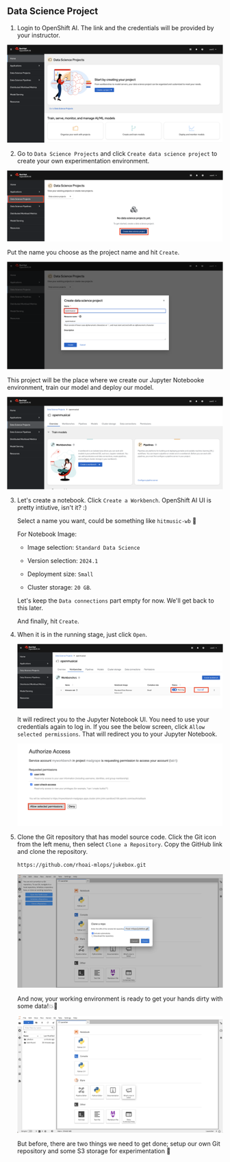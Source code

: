 ## Data Science Project

1. Login to OpenShift AI. The link and the credentials will be provided by your instructor.

![openshiftai.png](./images/openshiftai.png)

2. Go to `Data Science Projects` and click `Create data science project` to create your own experimentation environment.

![datascienceproject.png](./images/datascienceproject.png)

Put the name you choose as the project name and hit `Create`.

![datascienceproject-2.png](./images/datascienceproject-2.png)

This project will be the place where we create our Jupyter Notebooke environment, train our model and deploy our model.

![datascienceproject-3.png](./images/datascienceproject-3.png)


3. Let's create a notebook. Click `Create a Workbench`. OpenShift AI UI is pretty intiutive, isn't it? :)

   Select a name you want, could be something like `hitmusic-wb` 🎺

    For Notebook Image: 

    - Image selection: `Standard Data Science`

    - Version selection: `2024.1`

    - Deployment size: `Small`
    - Cluster storage: `20 GB`. 
    
    Let's keep the `Data connections` part empty for now. We'll get back to this later.

    And finally, hit `Create`.

4. When it is in the running stage, just click `Open`.

    ![create-a-workbench.png](./images/create-a-workbench.png)

   It will redirect you to the Jupyter Notebook UI. You need to use your credentials again to log in. If you see the below screen, click `Allow selected permissions`. That will redirect you to your Jupyter Notebook.

    ![create-a-workbench-4.png](./images/create-a-workbench-4.png)

5. Clone the Git repository that has model source code. Click the Git icon from the left menu, then select `Clone a Repository`. Copy the    GitHub link and clone the repository.

    ```bash
    https://github.com/rhoai-mlops/jukebox.git
    ```

    ![notebook-clone-repo.png](./images/notebook-clone-repo.png)

    And now, your working environment is ready to get your hands dirty with some data!💥💪

    ![jupyter-notebook-ui.png](./images/jupyter-notebook-ui.png)

    But before, there are two things we need to get done; setup our own Git repository and some S3 storage for experimentation 🫡